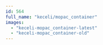 ```yaml
---
id: 564
full_name: "keceli/mopac_container"
images: 
  - "keceli-mopac_container-latest"
  - "keceli-mopac_container-old"
---
```

